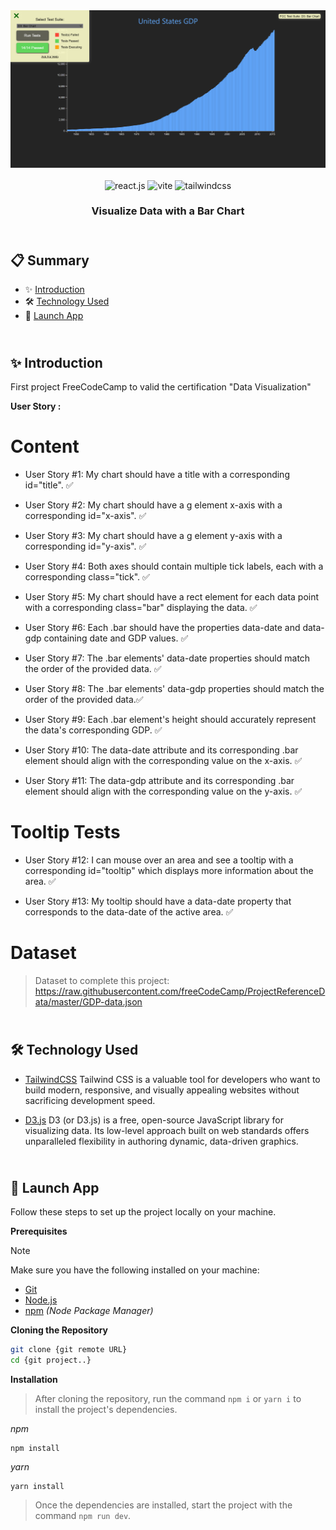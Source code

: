 <div align="center">
  <a href="https://fcc-bar-chart-cm.netlify.app/" target="_blanck"><img src="./public/bar-chart.png" alt="bar chart"></a>
   <div>
    <img src="https://img.shields.io/badge/-React_JS-black?style=for-the-badge&logoColor=white&logo=react&color=61DAFB" alt="react.js" />
    <img src="https://img.shields.io/badge/-Vite-black?style=for-the-badge&logoColor=white&logo=vite&color=646CFF" alt="vite" />
    <img src="https://img.shields.io/badge/-Tailwind_CSS-black?style=for-the-badge&logoColor=white&logo=tailwindcss&color=06B6D4" alt="tailwindcss" />
</div>
  <h3 align="center">Visualize Data with a Bar Chart</h3>
</div>

## <br /> 📋 <a name="table">Summary</a>

- ✨ [Introduction](#introduction)
- 🛠 [Technology Used](#tech-stack)
- 🚀 [Launch App](#launch-app)

## <br /> <a name="introduction">✨ Introduction</a>

First project FreeCodeCamp to valid the certification "Data Visualization"

**User Story :**

# Content

- User Story #1: My chart should have a title with a corresponding id="title". ✅

- User Story #2: My chart should have a g element x-axis with a corresponding id="x-axis". ✅

- User Story #3: My chart should have a g element y-axis with a corresponding id="y-axis". ✅

- User Story #4: Both axes should contain multiple tick labels, each with a corresponding class="tick". ✅

- User Story #5: My chart should have a rect element for each data point with a corresponding class="bar" displaying the data. ✅

- User Story #6: Each .bar should have the properties data-date and data-gdp containing date and GDP values. ✅

- User Story #7: The .bar elements' data-date properties should match the order of the provided data. ✅

- User Story #8: The .bar elements' data-gdp properties should match the order of the provided data.✅

- User Story #9: Each .bar element's height should accurately represent the data's corresponding GDP. ✅

- User Story #10: The data-date attribute and its corresponding .bar element should align with the corresponding value on the x-axis. ✅

- User Story #11: The data-gdp attribute and its corresponding .bar element should align with the corresponding value on the y-axis. ✅

# Tooltip Tests

- User Story #12: I can mouse over an area and see a tooltip with a corresponding id="tooltip" which displays more information about the area. ✅

- User Story #13: My tooltip should have a data-date property that corresponds to the data-date of the active area. ✅

# Dataset

> Dataset to complete this project: https://raw.githubusercontent.com/freeCodeCamp/ProjectReferenceData/master/GDP-data.json


## <br /> <a name="tech-stack">🛠 Technology Used</a>

- [TailwindCSS](https://tailwindcss.com/docs/installation)
  Tailwind CSS is a valuable tool for developers who want to build modern, responsive, and visually appealing websites without sacrificing development speed.

- [D3.js](https://www.npmjs.com/package/d3)
D3 (or D3.js) is a free, open-source JavaScript library for visualizing data. Its low-level approach built on web standards offers unparalleled flexibility in authoring dynamic, data-driven graphics.

## <br /> <a name="launch-app">🚀 Launch App</a>

Follow these steps to set up the project locally on your machine.

**Prerequisites**

> [!NOTE]
> Make sure you have the following installed on your machine:

- [Git](https://git-scm.com/)
- [Node.js](https://nodejs.org/en)
- [npm](https://www.npmjs.com/) _(Node Package Manager)_

**Cloning the Repository**

```bash
git clone {git remote URL}
cd {git project..}
```

**Installation**

> After cloning the repository, run the command `npm i` or `yarn i` to install the project's dependencies.

_npm_

```
npm install
```

_yarn_

```
yarn install
```

> Once the dependencies are installed, start the project with the command `npm run dev`.
